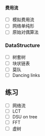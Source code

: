 #### 费用流
-   [ ] 模拟费用流
-   [ ] 网络单纯形
-   [ ] 原始对偶算法

### DataStructure

-   [ ] 树套树
-   [ ] 块状链表
-   [ ] 莫队
-   [ ] Dancing links

## 练习

-   [ ] 网络流
-   [ ] LCT
-   [ ] DSU on tree
-   [ ] FFT
-   [ ] 虚树
